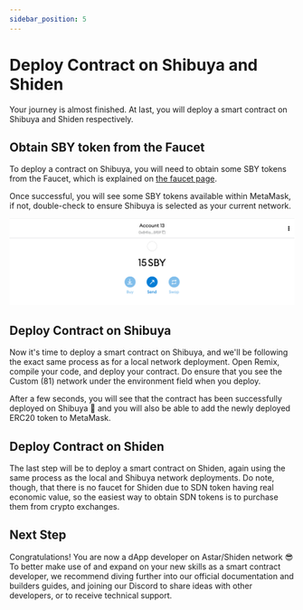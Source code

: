 ```yaml
---
sidebar_position: 5
---
```


# Deploy Contract on Shibuya and Shiden

Your journey is almost finished. At last, you will deploy a smart contract on Shibuya and Shiden respectively.

## Obtain SBY token from the Faucet

To deploy a contract on Shibuya, you will need to obtain some SBY tokens from the Faucet, which is explained on [the faucet page](/docs/build/build-on-layer-1/environment/faucet.md).

Once successful, you will see some SBY tokens available within MetaMask, if not, double-check to ensure Shibuya is selected as your current network.

![9](img/9.png)

## Deploy Contract on Shibuya

Now it's time to deploy a smart contract on Shibuya, and we'll be following the exact same process as for a local network deployment. Open Remix, compile your code, and deploy your contract. Do ensure that you see the Custom (81) network under the environment field when you deploy.

After a few seconds, you will see that the contract has been successfully deployed on Shibuya 🎉 and you will also be able to add the newly deployed ERC20 token to MetaMask.

## Deploy Contract on Shiden

The last step will be to deploy a smart contract on Shiden, again using the same process as the local and Shibuya network deployments. Do note, though, that there is no faucet for Shiden due to SDN token having real economic value, so the easiest way to obtain SDN tokens is to purchase them from crypto exchanges.

## Next Step

Congratulations! You are now a dApp developer on Astar/Shiden network 😎 To better make use of and expand on your new skills as a smart contract developer, we recommend diving further into our official documentation and builders guides, and joining our Discord to share ideas with other developers, or to receive technical support.

